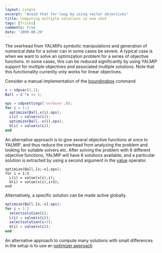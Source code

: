 ```yaml
---
layout: single
excerpt: "Avoid that for-loop by using vector objectives"
title: Computing multiple solutions in one shot
tags: [Tricks]
comments: true
date: '2009-08-29'
---
```


The overhead from YALMIPs symbolic manipulations and generation of numerical data for a solver can in some cases be severe. A typical case is when we want to solve an optimization problem for a series of objective functions. In some cases, this can be reduced significantly by using YALMIP support for multiple objectives and associated multiple solutions. Note that this functionality currently only works for linear objectives.

Consider a manual implementation of the [boundingbox](/command/boundingbox) command

````matlab
x = sdpvar(3,1);
Ball = x'*x <= 1;

ops = sdpsettings('verbose',0);
for i = 1:3
  optimize(Ball,x(i),ops);
  L(i) = value(x(i));
  optimize(Ball,-x(i),ops);
  U(i) = value(x(i));
end
````

An alternative approach is to give several objective functions at once to YALMIP, and thus reduce the overhead from analyzing the problem and looking for suitable solvers etc. After solving the problem with 6 different objective functions, YALMIP will have 6 solutions available, and a particular solution is extracted by using a second argument in the [value](/command/value) operator.

````
optimize(Ball,[x;-x],ops);
for i = 1:3
  L(i) = value(x(i),i);
  U(i) = value(x(i),i+3);
end
````

Alternatively, a specific solution can be made active globally.

````matlab
optimize(Ball,[x;-x],ops);
for i = 1:3
  selectsolution(i);
  L(i) = value(x(i));
  selectsolution(i+3);
  U(i) = value(x(i));
end
````

An alternative approach to compute many solutions with small differences in the setup is to use an [optimizer approach](/commands/optimizer)
